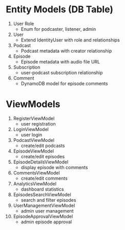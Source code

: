 # Entity Models (DB Table)
1. User Role
	- Enum for podcaster, listener, admin
2. User
	- Extend IdentityUser with role and relationships
3. Podcast
	- Podcast metadata with creator relationship
4. Episode
	- Episode metadata with audio file URL
5. Subscription
	- user-podcast subscription relationship
6. Comment
	- DynamoDB model for episode comments

# ViewModels
1. RegisterViewModel
	- user registration
2. LoginViewModel
	- user login
3. PodcastViewModel
	- create/edit podcasts
4. EpisodeViewModel
	- create/edit episodes
5. EpisodeDetailsViewModel
	- display episode with comments
6. CommentsViewModel
	- create/edit comments
7. AnalyticsViewModel
	- dashboard statistics
8. EpisodesSearchViewModel
	- search and filter episodes
9. UserManagementViewModel
	- admin user management
10. EpisodeApprovalViewModel
	- admin episode approval
